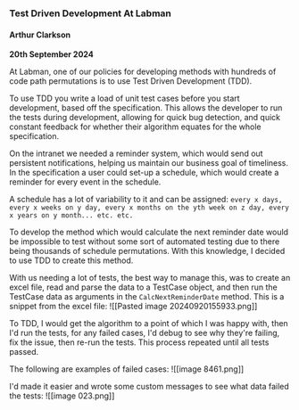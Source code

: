 ### Test Driven Development At Labman

#### Arthur Clarkson
**20th September 2024**

At Labman, one of our policies for developing methods with hundreds of code path permutations is to use Test Driven Development (TDD). 

To use TDD you write a load of unit test cases before you start development, based off the specification. This allows the developer to run the tests during development, allowing for quick bug detection, and quick constant feedback for whether their algorithm equates for the whole specification.

On the intranet we needed a reminder system, which would send out persistent notifications, helping us maintain our business goal of timeliness. In the specification a user could set-up a schedule, which would create a reminder for every event in the schedule.

A schedule has a lot of variability to it and can be assigned: `every x days, every x weeks on y day, every x months on the yth week on z day, every x years on y month... etc. etc.`

To develop the method which would calculate the next reminder date would be impossible to test without some sort of automated testing due to there being thousands of schedule permutations. With this knowledge, I decided to use TDD to create this method.

With us needing a lot of tests, the best way to manage this, was to create an excel file, read and parse the data to a TestCase object, and then run the TestCase data as arguments in the `CalcNextReminderDate` method. This is a snippet from the excel file:
![[Pasted image 20240920155933.png]]

To TDD, I would get the algorithm to a point of which I was happy with, then I'd run the tests, for any failed cases, I'd debug to see why they're failing, fix the issue, then re-run the tests. This process repeated until all tests passed.

The following are examples of failed cases:
![[image 8461.png]]

I'd made it easier and wrote some custom messages to see what data failed the tests:
![[image 023.png]]
